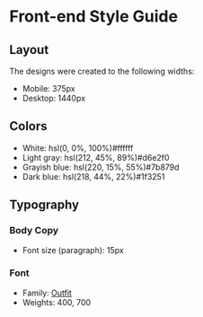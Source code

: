 # Front-end Style Guide

## Layout

The designs were created to the following widths:

- Mobile: 375px
- Desktop: 1440px

## Colors

- White: hsl(0, 0%, 100%)#ffffff
- Light gray: hsl(212, 45%, 89%)#d6e2f0
- Grayish blue: hsl(220, 15%, 55%)#7b879d
- Dark blue: hsl(218, 44%, 22%)#1f3251

## Typography

### Body Copy

- Font size (paragraph): 15px

### Font

- Family: [Outfit](https://fonts.google.com/specimen/Outfit)
- Weights: 400, 700
